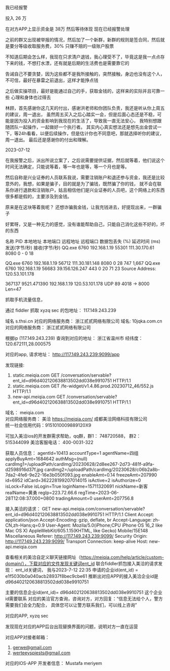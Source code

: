 我已经报警

投入 26 万

在对方APP上显示资金是 38万
然后等待体现
现在已经报警处理

之前的群又出现被举报的情况，然后加了一个新群，新群的规则是签合同，然后就是要分等级收取服务费，30%
只赚不赔的一级账户股票

不知道后期会怎么样，我现在只求清户退钱，我心理受不了，毕竟这是我一点点存下来的钱，不想打水漂，还有就是后期的生活费也是需要靠它的

告诫自己不要贪婪，因为这些都不是我所接触的，突然接触，身边也没有这个人，不可信，最好在暴雷之前退出，这样才能挣点钱

之后做实操项目，最好是能通过自己的手，获取金钱的，这样来的实际并且可靠一些
心理和身体也过得去

林顾，首先感谢你这几天的付出，感谢洪老师和你团队负责，我还是听从你上周五的建议，周一退出，
虽然周五买入之后心踏实一会，但是后面心态还是不稳，可能是因为投入的资金影响到我现在的生活了，导致我一直无法安心，
我特别想跟随团队一起操作，一起做好一个执行者。
其实内心真实想法还是想先出金尝试一下，等24h看看，以便后续操作，但是估计你也不同意吧，那就选择听你的建议，周一退出。
最后还是感谢你的付出和理解。

2023-07-12

在我报警之后，派出所说立案了，之后说需要提供证据，然后就等着，他们说这个时间无法确定，只能说等着，等一年也是等，等一个月也是等。

然后自称是兴业证券的人员联系我说，需要注销账户和退还参与资金，我还是比较意外的，我想，如果是骗子，目的就是为了骗钱，既然骗了你的钱，
就不会在联系你进行退款和注销账户，姑且相信他们是兴业证券的人员吧，这个网络上的东西很多都是假的，主要涉及到金钱。

原来是在这块等着我呢？ 还想诈骗我金钱，让我充钱进去，好提现出来，一群骗子

好累呀，又是一种无力的感觉，没有谁能帮助自己，只能自己消化这些不好的，坏的东西


名称	PID	本地地址	本地端口	远程地址	远程端口	数据包丢失 (%)	延迟时间 (ms)	发送(字节/秒)	接收(字节/秒)
QQ.exe	6760	192.168.1.19	55301	111.30.170.61	8080	0	-	0	18


QQ.exe	6760	192.168.1.19	56712	111.30.181.148	8080	0	28	747	1,667
QQ.exe	6760	192.168.1.19	56683	39.156.126.247	443	0	20	71	23
Source Address: 120.53.101.178

367137	9521.471390	192.168.1.19	120.53.101.178	UDP	89	4018 → 8000 Len=47


抓取手机流量信息，


通过 fiddler 抓取 xyzq sec 的包地址：  117.149.243.239

域名 s.thsi.cn
对应的网络服务商： 浙江贰贰网络有限公司
域名: 10jqka.com.cn
对应的网络服务商： 浙江贰贰网络有限公司


根据ip (117.149.243.239) 查询到对应的地址： 浙江省温州市
经纬度： 120.672111,28.000575

对应的app, 请求地址： http://117.149.243.239:9099/app

发现链接:  
1. static.meiqia.com  GET /conversation/servable?ent_id=d96d402120638813502dd038e9910751 HTTP/1.1
2. static.meiqia.com  GET /fe-widget/v1.4.86.prod.20230712_46/552.js HTTP/1.1
3. new-api.meiqia.com GET /conversation/servable?ent_id=d96d402120638813502dd038e9910751 HTTP/1.1

域名： meiqia.com  
对应网络服务商： 美洽 https://meiqia.com/ 成都美洽网络科技有限公司  
    统一社会信用代码：9151010009889120X9

可加入美洽ios的开发群需求帮助，qq群，群1： 748720588， 群2： 515344099
美洽客服电话： 400-0031-322

获取人员信息：
agentId=10413
accountType=1
agentName=四组
applyBuyAmt=1684642
authMsg=(null)
cardImg1=/uploadPath/cardImg/20230628/2d8ee267-2d73-481f-a9fa-d2598916d37f.jpg
cardImg2=/uploadPath/cardImg/20230628/c06b2a8b-7da2-4fe6-9e22-16e3b050f093.jpg
enableAmt=0.14
freezeAmt=207990
id=6952
idCard=362228199207014015
isActive=2
isAuthorize=0
isLock=False
isLogin=True
loginName=15711320691
nickName=新客
realName=黄勇
regIp=223.72.66.6
regTime=2023-06-28T12:08:37.000+0800
tradingAmount=0
userAmt=207756.8

接入美洽的请求：
GET new-api.meiqia.com/conversation/servable?ent_id=d96d402120638813502dd038e9910751 HTTP/1.1
Client
    Accept: application/json
    Accept-Encoding: gzip, deflate, br
    Accept-Language: zh-CN,zh-Hans;q=0.9
    User-Agent: Mozila/5.0(iPhone;CPU iPhone OS 16_2 like Mac OS X) AppleWebKit/605.1.15(KHTML, like Gecko) Mobile/15E148
Miscellaneous
    Referer: http://117.149.243.239:9099/
Security
    Origin: http://117.149.243.239:9099/
Transport
    Connection: keep-alive
    Host: new-api.meiqia.com

查看相关的美洽自定义聊天链接网址（https://meiqia.com/help/article/custom-domain/），下载对应的文件发现关键词ent_id
联合fiddler抓包接入美洽的请求发现： ent_id关键词， 我与2023-7-12 22:35 申请的企业id(ent_id) = e1f5030b0a040acb28937f8bec9cbe61 
推断出对应APP的接入美洽企业id是 d96d402120638813502dd038e9910751 

主要的信息企业id(ent_id)= d96d402120638813502dd038e9910751
这个企业id需要联系 对应的美洽官方查询，咨询对方，对方回复：“信息无法给个人，警方需要我们会全力配合， 具体您可以让警方联系我们，可以线上咨询”

对应的APP, xyzq sec

发现现在对应的APP后台出现替换界面的问题，说明对方一直在运营

对应APP对接者邮箱：

1. gerwe@gmail.com
2. werteeyspiests@gmail.com

对应的IOS-APP 开发者信息： Mustafa meriyem
